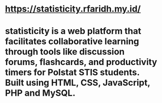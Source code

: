 # https://statisticity.rfaridh.my.id/ 
# statisticity is a web platform that facilitates collaborative learning through tools like discussion forums, flashcards, and productivity timers for Polstat STIS students. Built using HTML, CSS, JavaScript, PHP and MySQL.
